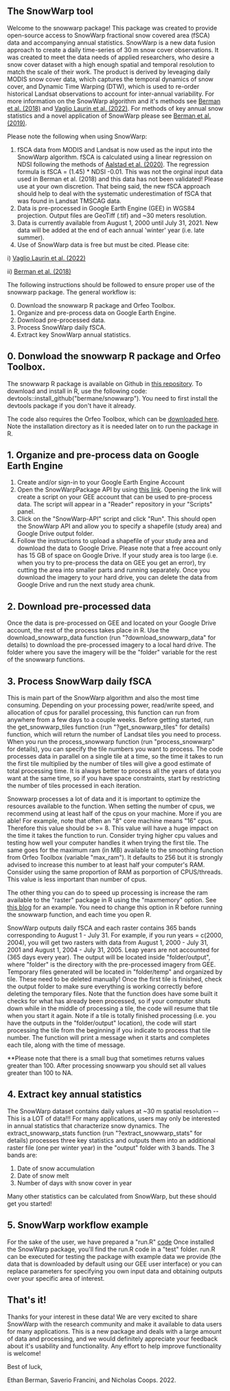 ## The SnowWarp tool

Welcome to the snowwarp package! This package was created to provide open-source access to SnowWarp fractional snow covered area (fSCA) data and accompanying annual statistics. SnowWarp is a new data fusion approach to create a daily time-series of 30 m snow cover observations. It was created to meet the data needs of applied researchers, who desire a snow cover dataset with a high enough spatial and temporal resolution to match the scale of their work. The product is derived by leveaging daily MODIS snow cover data, which captures the temporal dynamics of snow cover, and Dynamic Time Warping (DTW), which is used to re-order historical Landsat observations to account for inter-annual variability. For more information on the SnowWarp algorithm and it's methods see [Berman et al. (2018)](https://www.sciencedirect.com/science/article/abs/pii/S0034425718303626) and [Vaglio Laurin et al. (2022)](https://www.sciencedirect.com/science/article/abs/pii/S1364815222001815). For methods of key annual snow statistics and a novel application of SnowWarp please see [Berman et al. (2019)](https://journals.plos.org/plosone/article?id=10.1371/journal.pone.0215243). 

Please note the following when using SnowWarp:

1. fSCA data from MODIS and Landsat is now used as the input into the SnowWarp algorithm. fSCA is calculated using a linear regression on NDSI following the methods of [Aalstad et al. (2020)](https://www.sciencedirect.com/science/article/pii/S0034425719306388). The regression formula is fSCA = (1.45) * NDSI -0.01. This was not the orginal input data used in Berman et al. (2018) and this data has not been validated! Please use at your own discretion. That being said, the new fSCA approach should help to deal with the systematic underestimation of fSCA that was found in Landsat TMSCAG data.
2. Data is pre-processed in Google Earth Engine (GEE) in WGS84 projection. Output files are GeoTiff (.tif) and ~30 meters resolution.
3. Data is currently available from August 1, 2000 until July 31, 2021. New data will be added at the end of each annual 'winter' year (i.e. late summer).
3. Use of SnowWarp data is free but must be cited. Please cite:

  i) [Vaglio Laurin et al. (2022)](https://www.sciencedirect.com/science/article/abs/pii/S1364815222001815)

  ii) [Berman et al. (2018)](https://www.sciencedirect.com/science/article/abs/pii/S0034425718303626)

The following instructions should be followed to ensure proper use of the snowwarp package. The general workflow is:

0. Download the snowwarp R package and Orfeo Toolbox.
1. Organize and pre-process data on Google Earth Engine.
2. Download pre-processed data.
3. Process SnowWarp daily fSCA.
4. Extract key SnowWarp annual statistics.

## 0. Donwload the snowwarp R package and Orfeo Toolbox.

The snowwarp R package is available on Github in [this repository](https://github.com/bermane/snowwarp). To download and install in R, use the following code: devtools::install_github("bermane/snowwarp"). You need to first install the devtools package if you don't have it already.

The code also requires the Orfeo Toolbox, which can be [downloaded here](https://www.orfeo-toolbox.org/). Note the installation directory as it is needed later on to run the package in R.

## 1. Organize and pre-process data on Google Earth Engine

1. Create and/or sign-in to your Google Earth Engine Account
2. Open the SnowWarpPackage API by using [this link](https://code.earthengine.google.com/?accept_repo=users/sfrancini/SnowWarpPackage). Opening the link will create a script on your GEE account that can be used to pre-process data. The script will appear in a "Reader" repository in your "Scripts" panel.
3.  Click on the "SnowWarp-API" script and click "Run". This should open the SnowWarp API and allow you to specify a shapefile (study area) and Google Drive output folder.
4. Follow the instructions to upload a shapefile of your study area and download the data to Google Drive. Please note that a free account only has 15 GB of space on Google Drive. If your study area is too large (i.e. when you try to pre-process the data on GEE you get an error), try cutting the area into smaller parts and running separately. Once you download the imagery to your hard drive, you can delete the data from Google Drive and run the next study area chunk.

## 2. Download pre-processed data

Once the data is pre-processed on GEE and located on your Google Drive account, the rest of the process takes place in R. Use the download_snowwarp_data function (run "?download_snowwarp_data" for details) to download the pre-processed imagery to a local hard drive. The folder where you save the imagery will be the "folder" variable for the rest of the snowwarp functions.

## 3. Process SnowWarp daily fSCA

This is main part of the SnowWarp algorithm and also the most time consuming. Depending on your processing power, read/write speed, and allocation of cpus for parallel processing, this function can run from anywhere from a few days to a couple weeks. Before getting started, run the get_snowwarp_tiles function (run "?get_snowwarp_tiles" for details) function, which will return the number of Landsat tiles you need to process. When you run the process_snowwarp function (run "process_snowwarp" for details), you can specify the tile numbers you want to process. The code processes data in parallel on a single tile at a time, so the time it takes to run the first tile multiplied by the number of tiles will give a good estimate of total processing time. It is always better to process all the years of data you want at the same time, so if you have space constraints, start by restricting the number of tiles processed in each iteration. 

Snowwarp processes a lot of data and it is important to optimize the resources available to the function. When setting the number of cpus, we recommend using at least half of the cpus on your machine. More if you are able! For example, note that often an "8" core machine means "16" cpus. Therefore this value should be >= 8. This value will have a huge impact on the time it takes the function to run. Consider trying higher cpu values and testing how well your computer handles it when trying the first tile. The same goes for the maximum ram (in MB) available to the smoothing function from Orfeo Toolbox (variable "max_ram"). It defaults to 256 but it is strongly advised to increase this number to at least half your computer's RAM. Consider using the same proportion of RAM as porportion of CPUS/threads. This value is less important than number of cpus.

The other thing you can do to speed up processing is increase the ram available to the "raster" package in R using the "maxmemory" option. See [this blog](https://www.gis-blog.com/increasing-the-speed-of-raster-processing-with-r-part-13/) for an example. You need to change this option in R before running the snowwarp function, and each time you open R.

SnowWarp outputs daily fSCA and each raster contains 365 bands corresponding to August 1 - July 31. For example, if you run years = c(2000, 2004), you will get two rasters with data from August 1, 2000 - July 31, 2001 and August 1, 2004 - July 31, 2005. Leap years are not accounted for (365 days every year). The output will be located inside "folder/output", where "folder" is the directory with the pre-processed imagery from GEE. Temporary files generated will be located in "folder/temp" and organized by tile. These need to be deleted manually! Once the first tile is finished, check the output folder to make sure everything is working correctly before deleting the temporary files. Note that the function does have some built it checks for what has already been processed, so if your computer shuts down while in the middle of processing a tile, the code will resume that tile when you start it again. Note if a tile is totally finished processing (i.e. you have the outputs in the "folder/output" location), the code will start processing the tile from the beginning if you indicate to process that tile number. The function will print a message when it starts and completes each tile, along with the time of message. 

**Please note that there is a small bug that sometimes returns values greater than 100. After processing snowwarp you should set all values greater than 100 to NA.

## 4. Extract key annual statistics

The SnowWarp dataset contains daily values at ~30 m spatial resolution -- This is a LOT of data!!! For many applications, users may only be interested in annual statistics that characterize snow dynamics. The extract_snowwarp_stats function (run "?extract_snowwarp_stats" for details) processes three key statistics and outputs them into an additional raster file (one per winter year) in the "output" folder with 3 bands. The 3 bands are:

1. Date of snow accumulation
2. Date of snow melt
3. Number of days with snow cover in year

Many other statistics can be calculated from SnowWarp, but these should get you started!

## 5. SnowWarp workflow example 

For the sake of the user, we have prepared a "run.R" [code](https://github.com/bermane/snowwarp/inst/test/run.R)
Once installed the SnowWarp package, you'll find the run.R code in a "test" folder.
run.R can be executed for testing the package with example data we provide (the data that is downloaded by default using our GEE user interface) or you can replace parameters for specifying you own input data and obtaining outputs over your specific area of interest.

## That's it!

Thanks for your interest in these data! We are very excited to share SnowWarp with the research community and make it available to data users for many applications. This is a new package and deals with a large amount of data and processing, and we would definitely appreciate your feedback about it's usability and functionality. Any effort to help improve functionality is welcome!

Best of luck,

Ethan Berman, Saverio Francini, and Nicholas Coops. 2022.
